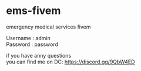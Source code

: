 # ems-fivem
emergency medical services fivem

<p>
Username : admin <br>
Password : password
<p>
  
if you have anny questions<br>
you can find me on DC: https://discord.gg/9QbW4ED
